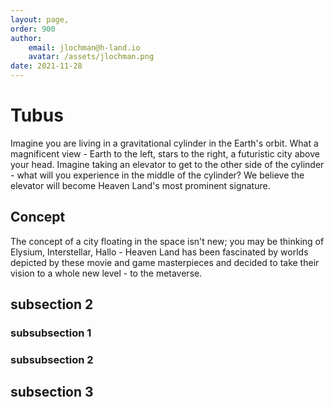```yaml
---
layout: page,
order: 900
author: 
    email: jlochman@h-land.io
    avatar: /assets/jlochman.png
date: 2021-11-28
---
```


# Tubus

Imagine you are living in a gravitational cylinder in the Earth's orbit. What a magnificent view - Earth to the left, stars to the right, a futuristic city above your head. Imagine taking an elevator to get to the other side of the cylinder - what will you experience in the middle of the cylinder? We believe the elevator will become Heaven Land's most prominent signature.

## Concept

The concept of a city floating in the space isn't new; you may be thinking of Elysium, Interstellar, Hallo - Heaven Land has been fascinated by worlds depicted by these movie and game masterpieces and decided to take their vision to a whole new level - to the metaverse.

## subsection 2

### subsubsection 1

### subsubsection 2

## subsection 3
